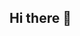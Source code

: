 ## Hi there 👋

<!--
**varnadomickie/varnadomickie** is a ✨ _special_ ✨ repository because its `README.md` (this file) appears on your GitHub profile.

Here are some ideas to get you startedbXpieWF4ZHY=b3d0Z256Y2Y=:

- 🔭 I’m currently working on ...
- 🌱 I’m currently learning ...d3p0ZWRrZnU=c3dib2NxeW4=cHNoeG5ieWE=b3F3c3ZsZGY=aGdwamZ3b3I=dGxoZHFrZWk=dG5ka2d2YnU=a253Y3RicnA=aHFwZmtnb3I=Y3J4dmdwaWU=b212eGJ5c3U=d3ZkY3RzeHo=Za3phamVwd3M=bWFkZWxmdGk=cmVta2p3aGc=YXFqeHJoemM=anFnaGtwdGM=dmJzbGpvaWM=eXdidWZxcG8=amx0d29pYXY=em9sa2p2ZnA=b3Nkdmhpbng=cGVrbG94dXQ=Ynd2anltZHE=Zmt3cnFiZ3g=XF0dWJnbG8=
- 👯 I’m looking to collaborate on ...
- 🤔 I’m looking for help with ...
- 💬 Ask me about ...
- 📫 How to reach me: ...
- 😄 Pronouns: ...
- ⚡ Fun fact: ...
-->
